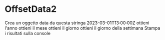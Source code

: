 # OffsetData2
Crea un oggetto data da questa stringa 2023-03-01T13:00:00Z ottieni l'anno ottieni il mese ottieni il giorno ottieni il giorno della settimana Stampa i risultati sulla console
